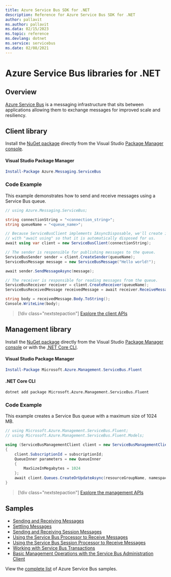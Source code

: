 ```yaml
---
title: Azure Service Bus SDK for .NET
description: Reference for Azure Service Bus SDK for .NET
author: pallavit
ms.author: pallavit
ms.data: 02/15/2023
ms.topic: reference
ms.devlang: dotnet
ms.service: servicebus
ms.date: 02/08/2021
---
```

# Azure Service Bus libraries for .NET

## Overview

[Azure Service Bus](https://docs.microsoft.com/azure/service-bus-messaging/service-bus-messaging-overview) is a messaging infrastructure that sits between applications allowing them to exchange messages for improved scale and resiliency.

## Client library

Install the [NuGet package](https://www.nuget.org/packages/Azure.Messaging.ServiceBus) directly from the Visual Studio [Package Manager console][PackageManager].

#### Visual Studio Package Manager

```powershell
Install-Package Azure.Messaging.ServiceBus
```

### Code Example

This example demonstrates how to send and receive messages using a Service Bus queue.

```csharp
// using Azure.Messaging.ServiceBus;

string connectionString = "<connection_string>";
string queueName = "<queue_name>";

// Because ServiceBusClient implements IAsyncDisposable, we'll create it 
// with "await using" so that it is automatically disposed for us.
await using var client = new ServiceBusClient(connectionString);

// The sender is responsible for publishing messages to the queue.
ServiceBusSender sender = client.CreateSender(queueName);
ServiceBusMessage message = new ServiceBusMessage("Hello world!");

await sender.SendMessageAsync(message);

// The receiver is responsible for reading messages from the queue.
ServiceBusReceiver receiver = client.CreateReceiver(queueName);
ServiceBusReceivedMessage receivedMessage = await receiver.ReceiveMessageAsync();

string body = receivedMessage.Body.ToString();
Console.WriteLine(body);
```

> [!div class="nextstepaction"]
> [Explore the client APIs](/dotnet/api/azure.messaging.servicebus)

## Management library

Install the [NuGet package](https://www.nuget.org/packages/Microsoft.Azure.Management.ServiceBus.Fluent) directly from the Visual Studio [Package Manager console][PackageManager] or with the [.NET Core CLI][DotNetCLI].

#### Visual Studio Package Manager

```powershell
Install-Package Microsoft.Azure.Management.ServiceBus.Fluent
```

#### .NET Core CLI

```dotnetcli
dotnet add package Microsoft.Azure.Management.ServiceBus.Fluent
```

### Code Example

This example creates a Service Bus queue with a maximum size of 1024 MB.

```csharp
// using Microsoft.Azure.Management.ServiceBus.Fluent;
// using Microsoft.Azure.Management.ServiceBus.Fluent.Models;

using (ServiceBusManagementClient client = new ServiceBusManagementClient(credentials))
{
    client.SubscriptionId = subscriptionId;
    QueueInner parameters = new QueueInner
    {
        MaxSizeInMegabytes = 1024
    };
    await client.Queues.CreateOrUpdateAsync(resourceGroupName, namespaceName, queueName, parameters);
}
```

> [!div class="nextstepaction"]
> [Explore the management APIs](/dotnet/api/overview/azure/servicebus/management)

## Samples

- [Sending and Receiving Messages](https://github.com/Azure/azure-sdk-for-net/blob/master/sdk/servicebus/Azure.Messaging.ServiceBus/samples/Sample01_HelloWorld.md)
- [Settling Messages](https://github.com/Azure/azure-sdk-for-net/blob/master/sdk/servicebus/Azure.Messaging.ServiceBus/samples/Sample02_MessageSettlement.md)
- [Sending and Receiving Session Messages](https://github.com/Azure/azure-sdk-for-net/blob/master/sdk/servicebus/Azure.Messaging.ServiceBus/samples/Sample03_SendReceiveSessions.md)
- [Using the Service Bus Processor to Receive Messages](https://github.com/Azure/azure-sdk-for-net/blob/master/sdk/servicebus/Azure.Messaging.ServiceBus/samples/Sample04_Processor.md)
- [Using the Service Bus Session Processor to Receive Messages](https://github.com/Azure/azure-sdk-for-net/blob/master/sdk/servicebus/Azure.Messaging.ServiceBus/samples/Sample05_SessionProcessor.md)
- [Working with Service Bus Transactions](https://github.com/Azure/azure-sdk-for-net/blob/master/sdk/servicebus/Azure.Messaging.ServiceBus/samples/Sample06_Transactions.md)
- [Basic Management Operations with the Service Bus Administration Client](https://github.com/Azure/azure-sdk-for-net/blob/master/sdk/servicebus/Azure.Messaging.ServiceBus/samples/Sample07_CrudOperations.md)

View the [complete list](https://azure.microsoft.com/resources/samples/?term=service+bus) of Azure Service Bus samples.


[PackageManager]: https://docs.microsoft.com/nuget/tools/package-manager-console
[DotNetCLI]: https://docs.microsoft.com/dotnet/core/tools/dotnet-add-package